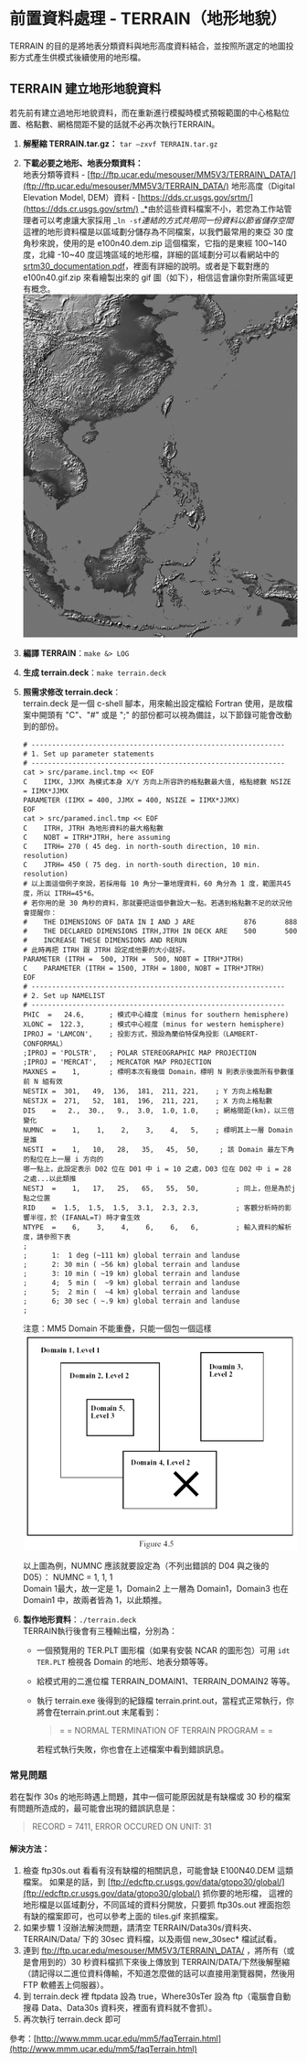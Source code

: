 # 前置資料處理 - TERRAIN（地形地貌）

TERRAIN 的目的是將地表分類資料與地形高度資料結合，並按照所選定的地圖投影方式產生供模式後續使用的地形檔。

## TERRAIN 建立地形地貌資料

若先前有建立過地形地貌資料，而在重新進行模擬時模式預報範圍的中心格點位置、格點數、網格間距不變的話就不必再次執行TERRAIN。

1. **解壓縮 TERRAIN.tar.gz：** `tar –zxvf TERRAIN.tar.gz`
2. **下載必要之地形、地表分類資料：**  
   地表分類等資料 - [ftp://ftp.ucar.edu/mesouser/MM5V3/TERRAIN\_DATA/](ftp://ftp.ucar.edu/mesouser/MM5V3/TERRAIN_DATA/)
   地形高度（Digital Elevation Model, DEM）資料 - [https://dds.cr.usgs.gov/srtm/](https://dds.cr.usgs.gov/srtm/)
   _\*由於這些資料檔案不小，若您為工作站管理者可以考慮讓大家採用 _`ln -sf`_連結的方式共用同一份資料以節省儲存空間_
   這裡的地形資料檔是以區域劃分儲存為不同檔案，以我們最常用的東亞 30 度角秒來說，使用的是 e100n40.dem.zip 這個檔案，它指的是東經 100~140 度，北緯 -10~40 度這塊區域的地形檔，詳細的區域劃分可以看網站中的 [srtm30\_documentation.pdf](https://dds.cr.usgs.gov/srtm/version2_1/SRTM30/srtm30_documentation.pdf)，裡面有詳細的說明。或者是下載對應的 e100n40.gif.zip 來看繪製出來的 gif 圖（如下），相信這會讓你對所需區域更有概念。
   ![E100N40](/images/E100N40.GIF)
3. **編譯 TERRAIN**：`make &> LOG`
4. **生成 terrain.deck**：`make terrain.deck`
5. **照需求修改 terrain.deck**：  
   terrain.deck 是一個 c-shell 腳本，用來輸出設定檔給 Fortran 使用，是故檔案中開頭有 "C"、"\#" 或是 ";" 的部份都可以視為備註，以下節錄可能會改動到的部份。

   ```
   # --------------------------------------------------------------
   # 1. Set up parameter statements
   # --------------------------------------------------------------
   cat > src/parame.incl.tmp << EOF
   C    IIMX, JJMX 為模式本身 X/Y 方向上所容許的格點數最大值, 格點總數 NSIZE = IIMX*JJMX
   PARAMETER (IIMX = 400, JJMX = 400, NSIZE = IIMX*JJMX)
   EOF
   cat > src/paramed.incl.tmp << EOF
   C    ITRH, JTRH 為地形資料的最大格點數
   C    NOBT = ITRH*JTRH, here assuming
   C    ITRH= 270 ( 45 deg. in north-south direction, 10 min. resolution)
   C    JTRH= 450 ( 75 deg. in north-south direction, 10 min. resolution)
   # 以上面這個例子來說，若採用每 10 角分一筆地理資料，60 角分為 1 度，範圍共45度，所以 ITRH=45*6。
   # 若你用的是 30 角秒的資料，那就要把這個參數設大一點。若遇到格點數不足的狀況他會提醒你：
   #    THE DIMENSIONS OF DATA IN I AND J ARE            876       888
   #    THE DECLARED DIMENSIONS ITRH,JTRH IN DECK ARE    500       500
   #    INCREASE THESE DIMENSIONS AND RERUN
   # 此時再把 ITRH 跟 JTRH 設定成他要的大小就好。
   PARAMETER (ITRH =  500, JTRH =  500, NOBT = ITRH*JTRH)
   C    PARAMETER (ITRH = 1500, JTRH = 1800, NOBT = ITRH*JTRH)
   EOF
   # --------------------------------------------------------------
   # 2. Set up NAMELIST
   # --------------------------------------------------------------
   PHIC  =   24.6,      ; 模式中心緯度 (minus for southern hemisphere)
   XLONC =  122.3,      ; 模式中心經度 (minus for western hemisphere)
   IPROJ = 'LAMCON',    ; 投影方式，預設為蘭伯特保角投影（LAMBERT-CONFORMAL）
   ;IPROJ = 'POLSTR',   ; POLAR STEREOGRAPHIC MAP PROJECTION
   ;IPROJ = 'MERCAT',   ; MERCATOR MAP PROJECTION
   MAXNES =    1,       ; 標明本次有幾個 Domain，標明 N 則表示後面所有參數僅前 N 組有效
   NESTIX =  301,   49,  136,  181,  211, 221,    ; Y 方向上格點數
   NESTJX =  271,   52,  181,  196,  211, 221,    ; X 方向上格點數
   DIS    =   2.,  30.,   9.,  3.0,  1.0, 1.0,    ; 網格間距(km)，以三倍變化
   NUMNC  =    1,    1,    2,    3,    4,   5,    ; 標明其上一層 Domain 是誰
   NESTI  =    1,   10,   28,   35,   45,  50,     ; 該 Domain 最左下角的點位在上一層 i 方向的
   哪一點上，此設定表示 D02 位在 D01 中 i = 10 之處，D03 位在 D02 中 i = 28 之處...以此類推
   NESTJ  =    1,   17,   25,   65,   55,  50,         ; 同上，但是為於j點之位置
   RID    =  1.5,  1.5,  1.5,  3.1,  2.3, 2.3,         ; 客觀分析時的影響半徑，於 (IFANAL=T) 時才會生效
   NTYPE  =    6,    3,    4,    6,    6,   6,         ; 輸入資料的解析度，請參照下表
   ;
   ;      1:  1 deg (~111 km) global terrain and landuse
   ;      2: 30 min ( ~56 km) global terrain and landuse
   ;      3: 10 min ( ~19 km) global terrain and landuse
   ;      4;  5 min (  ~9 km) global terrain and landuse
   ;      5;  2 min (  ~4 km) global terrain and landuse
   ;      6; 30 sec ( ~.9 km) global terrain and landuse
   ;
   ```

   注意：MM5 Domain 不能重疊，只能一個包一個這樣  
    ![TERRAIN-DOMAIN](/images/terrain-domain.gif) 

   以上圖為例，NUMNC 應該就要設定為（不列出錯誤的 D04 與之後的 D05）： 
   NUMNC  =    1,    1,    1  
   Domain 1最大，故一定是 1，Domain2 上一層為 Domain1，Domain3 也在 Domain1 中，故兩者皆為 1，以此類推。

6. **製作地形資料**：`./terrain.deck`  
   TERRAIN執行後會有三種輸出檔，分別為：

   * 一個預覽用的 TER.PLT 圖形檔（如果有安裝 NCAR 的圖形包）可用 `idt TER.PLT` 檢視各 Domain 的地形、地表分類等等。
   * 給模式用的二進位檔 TERRAIN\_DOMAIN1、TERRAIN\_DOMAIN2 等等。

   * 執行 terrain.exe 後得到的紀錄檔 terrain.print.out，當程式正常執行，你將會在terrain.print.out 末尾看到：

     > = = NORMAL TERMINATION OF TERRAIN PROGRAM = =

     若程式執行失敗，你也會在上述檔案中看到錯誤訊息。

### 常見問題

若在製作 30s 的地形時遇上問題，其中一個可能原因就是有缺檔或 30 秒的檔案有問題所造成的，最可能會出現的錯誤訊息是：

> RECORD =     7411,   ERROR OCCURED ON UNIT:   31

#### 解決方法：

1. 檢查 ftp30s.out 看看有沒有缺檔的相關訊息，可能會缺 E100N40.DEM 這類檔案。
   如果是的話，到 [ftp://edcftp.cr.usgs.gov/data/gtopo30/global/](ftp://edcftp.cr.usgs.gov/data/gtopo30/global/) 抓你要的地形檔，
   這裡的地形檔是以區域劃分，不同區域的資料分開放，只要抓 ftp30s.out 裡面抱怨有缺的檔案即可，也可以參考上面的 tiles.gif 來抓檔案。
2. 如果步驟 1 沒辦法解決問題，請清空 TERRAIN/Data30s/資料夾、TERRAIN/Data/ 下的 30sec 資料檔，以及兩個 new\_30sec\* 檔試試看。
3. 連到 ftp://ftp.ucar.edu/mesouser/MM5V3/TERRAIN\_DATA/ ，將所有（或是會用到的）30 秒資料檔抓下來後上傳放到 TERRAIN/DATA/下然後解壓縮（請記得以二進位資料傳輸，不知道怎麼做的話可以直接用瀏覽器開，然後用 FTP 軟體丟上伺服器）。
4. 到 terrain.deck 裡 ftpdata 設為 true，Where30sTer 設為 ftp（電腦會自動搜尋 Data、Data30s 資料夾，裡面有資料就不會抓）。
5. 再次執行 terrain.deck 即可

參考：[http://www.mmm.ucar.edu/mm5/faqTerrain.html](http://www.mmm.ucar.edu/mm5/faqTerrain.html)

